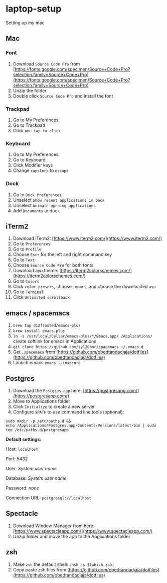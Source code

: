 # laptop-setup
Setting up my mac

## Mac

### Font

1. Download `Source Code Pro` from [https://fonts.google.com/specimen/Source+Code+Pro?selection.family=Source+Code+Pro](https://fonts.google.com/specimen/Source+Code+Pro?selection.family=Source+Code+Pro)
2. Unzip the folder
3. Double click `Source Code Pro` and install the font

### Trackpad

1. Go to My Preferences
2. Go to Trackpad
3. Click `one tap to click`

### Keyboard

1. Go to My Preferences
2. Go to Keyboard
3. Click Modifier keys
4. Change `capslock` to `escape`

### Dock

1. Go to `Dock Preferences`
2. Unselect `Show recent applications in Dock`
3. Unselect `Animate opening applications`
4. Add `Documents` to dock

## iTerm2

1. Download iTerm2: [https://www.iterm2.com/](https://www.iterm2.com/)
2. Go to `Preferences`
3. Go to `Profile`
4. Choose `Esc+` for the left and right command key
5. Go to `Text`
6. Choose `Source Code Pro` for both fonts
7. Download ayu theme: [https://iterm2colorschemes.com/](https://iterm2colorschemes.com/)
8. Go to `Colors`
9. Click `color presets`, choose `import`, and choose the downloaded `ayu`
10. Go to `Terminal`
11. Click `Unlimited scrollback`

## emacs / spacemacs

1. `brew tap d12frosted/emacs-plus`
2. `brew install emacs-plus`
3. `ln -s /usr/local/Cellar/emacs-plus/*/Emacs.app/ /Applications/` create softlink for emacs in Applications
4. `git clone https://github.com/syl20bnr/spacemacs ~/.emacs.d`
5. Get `.spacemacs` from [https://github.com/obedtandadjaja/dotfiles](https://github.com/obedtandadjaja/dotfiles)
6. Launch emacs `emacs --insecure`

## Postgres

1. Download the `Postgres.app` here: [https://postgresapp.com/](https://postgresapp.com/)
2. Move to Applications folder
3. Click `Initialize` to create a new server
4. Configure `$PATH` to use command line tools (optional): 
```
sudo mkdir -p /etc/paths.d &&
echo /Applications/Postgres.app/Contents/Versions/latest/bin | sudo tee /etc/paths.d/postgresapp
```

**Default settings:**

Host: `localhost`

Port: 5432

User: *System user name*
  
Database: *System user name*
  
Password: *none*
  
Connection URL: `postgresql://localhost`

## Spectacle

1. Download Window Manager from here: [https://www.spectacleapp.com/](https://www.spectacleapp.com/)
2. Unzip folder and move the app to the Applications folder

## zsh

1. Make `zsh` the default shell: `chsh -s $(which zsh)`
2. Copy paste zsh files from [https://github.com/obedtandadjaja/dotfiles](https://github.com/obedtandadjaja/dotfiles)

